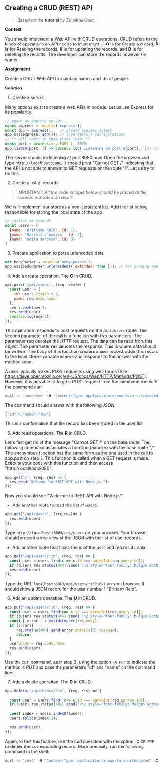 ## Creating a CRUD (REST) API
> Based on the [tutorial](https://medium.com/edureka/rest-api-with-node-js-b245e345f7a5) by Zulaikha Geer.

**Context**

You should implement a Web API with CRUD operations. 
CRUD refers to the kinds of operations an API needs to implement ---**C** is for Create a record, **R** is for Reading the records, **U** is for updating the records, and **D** is for deleting the records. 
The developer can store the records however he wants.

**Assignment**

Create a CRUD Web API to maintain names and ids of people.

**Solution**

1. Create a server.

Many options exist to create a web APIs in node.js. 
Let us use Express for its popularity.

```js
// spawn an express server
const express = require('express');
const app = express();   // create express object
app.use(express.json()); // load default configurations
// ** will refer to this place later **
const port = process.env.PORT || 8080;
app.listen(port, () => console.log(`Listening on port ${port}..`)); // spawn the server
```
The server should be listening at port 8080 now. 
Open the browser and type `http://localhost:8080`. 
It should print "Cannot GET /" indicating that the API is not able to answer to GET requests on the route "/". 
Let us try to fix this.

2. Create a list of records

> IMPORTANT: _All the code snippet below should be placed at the location indicated on step 1._

We will implement our store as a non-persistent list. 
Add the list below, responsible for storing the local state of the app.

```js
// initialize records
const users = [
  {name: 'Brittany Reid', id: 1},
  {name: 'Marcelo d`Amorim', id: 2},
  {name: 'Keila Barbosa', id: 3}
]
```

3. Prepare application to parse urlencoded data.

```js
var bodyParser = require('body-parser');
app.use(bodyParser.urlencoded({ extended: true })); // for parsing application/x-www-form-urlencoded
```

4. Add a create operation. The **C** in CRUD.

```js
app.post('/api/users', (req, res)=> {
  const user = {
    id: users.length + 1,
    name: req.body.name
  };
  users.push(user);
  res.send(user);
  console.log(users);
});
```

This operation responds to post requests on the `/api/users` route. 
The second parameter of the call is a function with two parameters. 
The parameter req denotes the _HTTP_ request. 
The data can be read from this object. 
The parameter res denotes the response. This is where data should be written. 
The body of this function creates a user record, adds that record to the local store--variable users--and responds to the answer with the method send.

A user typically makes _POST_ requests using web forms (See https://developer.mozilla.org/en-US/docs/Web/HTTP/Methods/POST). 
However, it is possible to forge a _POST_ request from the command line with the command curl:

```js
curl -d 'name=Joe' -H "Content-Type: application/x-www-form-urlencoded" -X POST http://localhost:8080/api/users
```

The command should answer with the following _JSON_.

```js
{"id":4,"name":"Joe"}
```

This is a confirmation that the record has been stored in the user list.


5. Add read operations. The **R** in CRUD.

Let's first get rid of the message "Cannot GET /" on the base route. 
The following command associates a function (handler) with the base route "/". 
The anonymous function has the same form as the one used in the call to app.post on step 3. 
This function is called when a GET request is made. Execute your code with this function and then access "http://localhost:8080".

```js
app.get('/', (req, res) => {
  res.send('Welcome to REST API with Node.js!');
});
```

Now you should see "Welcome to REST API with Node.js!".

- Add another route to read the list of users.

```js
app.get('/api/users', (req,res)=> {
  res.send(users);
});
```

Type `http://localhost:8080/api/users` on your browser.
Your browser should present a tree view of the JSON with the list of user records.

- Add another route that takes the id of the user and returns its data.

```js
app.get('/api/users/:id', (req, res) => {
  const user = users.find(c => c.id === parseInt(req.query.id));
  if (!user) res.status(404).send('<h2 style="font-family: Malgun Gothic; color: darkred;">Ooops... Cant find what you are looking for '+req.params.id+'!</h2>');
  res.send(user);
});
```

Type the URL `localhost:8080/api/users/:id?id=1` on your browser. 
It should show a JSON record for the user number 1 "Brittany Reid".

6. Add an update operation. The **U** in CRUD.

```js
app.put('/api/users/:id', (req, res) => {
  const user = users.find(c=> c.id === parseInt(req.query.id));
  if (!user) res.status(404).send('<h2 style="font-family: Malgun Gothic; color: darkred;">Not Found!! </h2>');
  const { error } = validateuser(req.body);
  if (error){
     res.status(400).send(error.details[0].message);
     return;
  }
  user.name = req.body.name;
  res.send(user);
});
```

Use the curl command, as in step 3, using the option `-X PUT` to indicate the method is _PUT_ and pass the parameters "id" and "name" on the command line.

7. Add a delete operation. The **D** in CRUD.

```js  
app.delete('/api/users/:id', (req, res) => {
   
  const user = users.find( c=> c.id === parseInt(req.params.id));
  if(!user) res.status(404).send('<h2 style="font-family: Malgun Gothic; color: darkred;"> Not Found!! </h2>');
   
  const index = users.indexOf(user);
  users.splice(index,1);
   
  res.send(user);
});
```

Again, to test this feature, use the curl operation with the option `-X DELETE` to delete the corresponding record. 
More precisely, run the following command in the shell:

```js
curl -d 'id=4' -H "Content-Type: application/x-www-form-urlencoded" -X DELETE http://localhost:8080/api/users/:id
```
